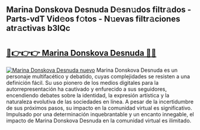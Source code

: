## Marina Donskova Desnuda D𝚎sn𝚞dos filtr𝚊dos - Parts-vdT Vid𝚎os f𝚘tos - N𝚞evas filtr𝚊ciones atr𝚊ctivas b3lQc

# <h2><a href="http://mb1spu.tromn.icu/?c=Marina+Donskova+Desnuda">🔗👉👉👉 Marina Donskova Desnuda 🔗🔗</a></h2>

[![Marina Donskova Desnuda nuevo](https://i.imgur.com/pEAQMta.gif)](http://mb1spu.tromn.icu/?c=Marina+Donskova+Desnuda)
Marina Donskova Desnuda es un personaje multifacético y debatido, cuyas complejidades se resisten a una definición fácil.  Su uso pionero de los medios digitales para la autorrepresentación ha cautivado y enfurecido a sus seguidores, encendiendo debates sobre la identidad, la expresión artística y la naturaleza evolutiva de las sociedades en línea. A pesar de la incertidumbre de sus próximos pasos, su impacto en la comunidad virtual es significativo. Impulsado por una determinación inquebrantable y un encanto innegable, el impacto de Marina Donskova Desnuda en la comunidad virtual es ilimitado.
